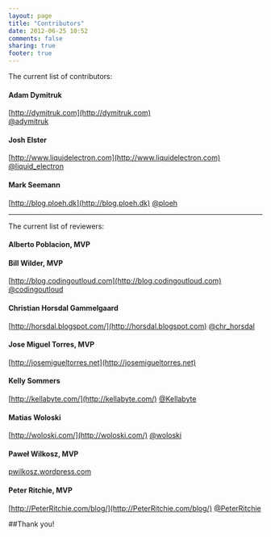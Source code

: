 ```yaml
---
layout: page
title: "Contributors"
date: 2012-06-25 10:52
comments: false
sharing: true
footer: true
---
```


The current list of contributors:

#### Adam Dymitruk
[http://dymitruk.com](http://dymitruk.com)	
[@adymitruk](http://twitter.com/#!/adymitruk)

####	Josh Elster 				
[http://www.liquidelectron.com](http://www.liquidelectron.com)
[@liquid_electron](http://twitter.com/#!/liquid_electron)

####	Mark Seemann				
[http://blog.ploeh.dk](http://blog.ploeh.dk)
[@ploeh](http://twitter.com/#!/ploeh)

<hr />

The current list of reviewers:

#### Alberto Poblacion, MVP 

#### Bill Wilder, MVP
[http://blog.codingoutloud.com](http://blog.codingoutloud.com)	
[@codingoutloud](http://twitter.com/#!/codingoutloud)

#### Christian Horsdal Gammelgaard
[http://horsdal.blogspot.com/](http://horsdal.blogspot.com)	
[@chr_horsdal](http://twitter.com/#!/chr_horsdal)

#### Jose Miguel Torres, MVP
[http://josemigueltorres.net](http://josemigueltorres.net)

####	Kelly Sommers				
[http://kellabyte.com/](http://kellabyte.com/)
[@Kellabyte](http://twitter.com/#!/Kellabyte)

####	Matias Woloski				
[http://woloski.com/](http://woloski.com/)
[@woloski](http://twitter.com/#!/woloski)

#### Paweł Wilkosz, MVP
[pwilkosz.wordpress.com](pwilkosz.wordpress.com)

####	Peter Ritchie, MVP			
[http://PeterRitchie.com/blog/](http://PeterRitchie.com/blog/)
[@PeterRitchie](http://twitter.com/#!/PeterRitchie)


##Thank you!